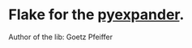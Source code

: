 # Flake for the [pyexpander](https://pypi.org/project/pyexpander/).

Author of the lib: Goetz Pfeiffer
